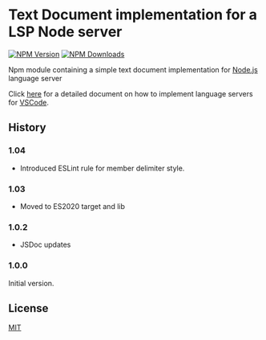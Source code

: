 # Text Document implementation for a LSP Node server

[![NPM Version](https://img.shields.io/npm/v/vscode-languageserver-textdocument.svg)](https://npmjs.org/package/vscode-languageserver-textdocument)
[![NPM Downloads](https://img.shields.io/npm/dm/vscode-languageserver-textdocument.svg)](https://npmjs.org/package/vscode-languageserver-textdocument)

Npm module containing a simple text document implementation for
[Node.js](https://nodejs.org/) language server

Click
[here](https://code.visualstudio.com/docs/extensions/example-language-server)
for a detailed document on how to implement language servers for
[VSCode](https://code.visualstudio.com/).

## History

### 1.04

-   Introduced ESLint rule for member delimiter style.

### 1.03

-   Moved to ES2020 target and lib

### 1.0.2

-   JSDoc updates

### 1.0.0

Initial version.

## License

[MIT](https://github.com/Microsoft/vscode-languageserver-node/blob/master/License.txt)
